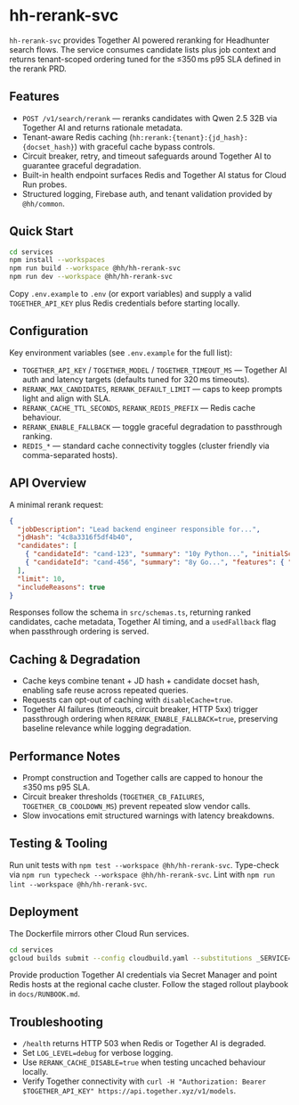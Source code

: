 # hh-rerank-svc

`hh-rerank-svc` provides Together AI powered reranking for Headhunter search flows. The service consumes candidate lists plus job context and returns tenant-scoped ordering tuned for the ≤350 ms p95 SLA defined in the rerank PRD.

## Features
- `POST /v1/search/rerank` — reranks candidates with Qwen 2.5 32B via Together AI and returns rationale metadata.
- Tenant-aware Redis caching (`hh:rerank:{tenant}:{jd_hash}:{docset_hash}`) with graceful cache bypass controls.
- Circuit breaker, retry, and timeout safeguards around Together AI to guarantee graceful degradation.
- Built-in health endpoint surfaces Redis and Together AI status for Cloud Run probes.
- Structured logging, Firebase auth, and tenant validation provided by `@hh/common`.

## Quick Start

```bash
cd services
npm install --workspaces
npm run build --workspace @hh/hh-rerank-svc
npm run dev --workspace @hh/hh-rerank-svc
```

Copy `.env.example` to `.env` (or export variables) and supply a valid `TOGETHER_API_KEY` plus Redis credentials before starting locally.

## Configuration
Key environment variables (see `.env.example` for the full list):
- `TOGETHER_API_KEY` / `TOGETHER_MODEL` / `TOGETHER_TIMEOUT_MS` — Together AI auth and latency targets (defaults tuned for 320 ms timeouts).
- `RERANK_MAX_CANDIDATES`, `RERANK_DEFAULT_LIMIT` — caps to keep prompts light and align with SLA.
- `RERANK_CACHE_TTL_SECONDS`, `RERANK_REDIS_PREFIX` — Redis cache behaviour.
- `RERANK_ENABLE_FALLBACK` — toggle graceful degradation to passthrough ranking.
- `REDIS_*` — standard cache connectivity toggles (cluster friendly via comma-separated hosts).

## API Overview
A minimal rerank request:

```json
{
  "jobDescription": "Lead backend engineer responsible for...",
  "jdHash": "4c8a3316f5df4b40",
  "candidates": [
    { "candidateId": "cand-123", "summary": "10y Python...", "initialScore": 0.78 },
    { "candidateId": "cand-456", "summary": "8y Go...", "features": { "vectorScore": 0.71 } }
  ],
  "limit": 10,
  "includeReasons": true
}
```

Responses follow the schema in `src/schemas.ts`, returning ranked candidates, cache metadata, Together AI timing, and a `usedFallback` flag when passthrough ordering is served.

## Caching & Degradation
- Cache keys combine tenant + JD hash + candidate docset hash, enabling safe reuse across repeated queries.
- Requests can opt-out of caching with `disableCache=true`.
- Together AI failures (timeouts, circuit breaker, HTTP 5xx) trigger passthrough ordering when `RERANK_ENABLE_FALLBACK=true`, preserving baseline relevance while logging degradation.

## Performance Notes
- Prompt construction and Together calls are capped to honour the ≤350 ms p95 SLA.
- Circuit breaker thresholds (`TOGETHER_CB_FAILURES`, `TOGETHER_CB_COOLDOWN_MS`) prevent repeated slow vendor calls.
- Slow invocations emit structured warnings with latency breakdowns.

## Testing & Tooling
Run unit tests with `npm test --workspace @hh/hh-rerank-svc`. Type-check via `npm run typecheck --workspace @hh/hh-rerank-svc`. Lint with `npm run lint --workspace @hh/hh-rerank-svc`.

## Deployment
The Dockerfile mirrors other Cloud Run services.

```bash
cd services
gcloud builds submit --config cloudbuild.yaml --substitutions _SERVICE=hh-rerank-svc
```

Provide production Together AI credentials via Secret Manager and point Redis hosts at the regional cache cluster. Follow the staged rollout playbook in `docs/RUNBOOK.md`.

## Troubleshooting
- `/health` returns HTTP 503 when Redis or Together AI is degraded.
- Set `LOG_LEVEL=debug` for verbose logging.
- Use `RERANK_CACHE_DISABLE=true` when testing uncached behaviour locally.
- Verify Together connectivity with `curl -H "Authorization: Bearer $TOGETHER_API_KEY" https://api.together.xyz/v1/models`.


